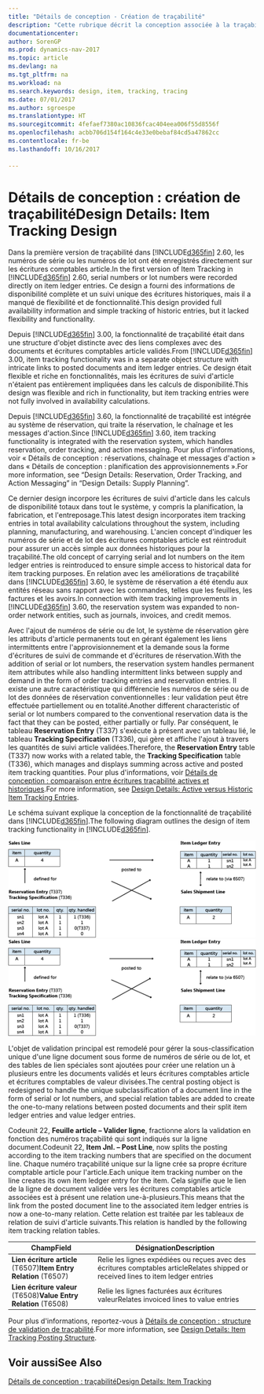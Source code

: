```yaml
---
title: "Détails de conception - Création de traçabilité"
description: "Cette rubrique décrit la conception associée à la traçabilité dans [!INCLUDE[d365fin](includes/d365fin_md.md)]."
documentationcenter: 
author: SorenGP
ms.prod: dynamics-nav-2017
ms.topic: article
ms.devlang: na
ms.tgt_pltfrm: na
ms.workload: na
ms.search.keywords: design, item, tracking, tracing
ms.date: 07/01/2017
ms.author: sgroespe
ms.translationtype: HT
ms.sourcegitcommit: 4fefaef7380ac10836fcac404eea006f55d8556f
ms.openlocfilehash: acbb706d154f164c4e33e0bebaf84cd5a47862cc
ms.contentlocale: fr-be
ms.lasthandoff: 10/16/2017

---
```

# <a name="design-details-item-tracking-design"></a><span data-ttu-id="6bdc2-103">Détails de conception : création de traçabilité</span><span class="sxs-lookup"><span data-stu-id="6bdc2-103">Design Details: Item Tracking Design</span></span>
<span data-ttu-id="6bdc2-104">Dans la première version de traçabilité dans [!INCLUDE[d365fin](includes/d365fin_md.md)] 2.60, les numéros de série ou les numéros de lot ont été enregistrés directement sur les écritures comptables article.</span><span class="sxs-lookup"><span data-stu-id="6bdc2-104">In the first version of Item Tracking in [!INCLUDE[d365fin](includes/d365fin_md.md)] 2.60, serial numbers or lot numbers were recorded directly on item ledger entries.</span></span> <span data-ttu-id="6bdc2-105">Ce design a fourni des informations de disponibilité complète et un suivi unique des écritures historiques, mais il a manqué de flexibilité et de fonctionnalité.</span><span class="sxs-lookup"><span data-stu-id="6bdc2-105">This design provided full availability information and simple tracking of historic entries, but it lacked flexibility and functionality.</span></span>  

<span data-ttu-id="6bdc2-106">Depuis [!INCLUDE[d365fin](includes/d365fin_md.md)] 3.00, la fonctionnalité de traçabilité était dans une structure d'objet distincte avec des liens complexes avec des documents et écritures comptables article validés.</span><span class="sxs-lookup"><span data-stu-id="6bdc2-106">From [!INCLUDE[d365fin](includes/d365fin_md.md)] 3.00, item tracking functionality was in a separate object structure with intricate links to posted documents and item ledger entries.</span></span> <span data-ttu-id="6bdc2-107">Ce design était flexible et riche en fonctionnalités, mais les écritures de suivi d'article n'étaient pas entièrement impliquées dans les calculs de disponibilité.</span><span class="sxs-lookup"><span data-stu-id="6bdc2-107">This design was flexible and rich in functionality, but item tracking entries were not fully involved in availability calculations.</span></span>  

<span data-ttu-id="6bdc2-108">Depuis [!INCLUDE[d365fin](includes/d365fin_md.md)] 3.60, la fonctionnalité de traçabilité est intégrée au système de réservation, qui traite la réservation, le chaînage et les messages d'action.</span><span class="sxs-lookup"><span data-stu-id="6bdc2-108">Since [!INCLUDE[d365fin](includes/d365fin_md.md)] 3.60, item tracking functionality is integrated with the reservation system, which handles reservation, order tracking, and action messaging.</span></span> <span data-ttu-id="6bdc2-109">Pour plus d'informations, voir « Détails de conception : réservations, chaînage et messages d'action » dans « Détails de conception : planification des approvisionnements ».</span><span class="sxs-lookup"><span data-stu-id="6bdc2-109">For more information, see “Design Details: Reservation, Order Tracking, and Action Messaging” in “Design Details: Supply Planning”.</span></span>  

<span data-ttu-id="6bdc2-110">Ce dernier design incorpore les écritures de suivi d'article dans les calculs de disponibilité totaux dans tout le système, y compris la planification, la fabrication, et l'entreposage.</span><span class="sxs-lookup"><span data-stu-id="6bdc2-110">This latest design incorporates item tracking entries in total availability calculations throughout the system, including planning, manufacturing, and warehousing.</span></span> <span data-ttu-id="6bdc2-111">L'ancien concept d'indiquer les numéros de série et de lot des écritures comptables article est réintroduit pour assurer un accès simple aux données historiques pour la traçabilité.</span><span class="sxs-lookup"><span data-stu-id="6bdc2-111">The old concept of carrying serial and lot numbers on the item ledger entries is reintroduced to ensure simple access to historical data for item tracking purposes.</span></span> <span data-ttu-id="6bdc2-112">En relation avec les améliorations de traçabilité dans [!INCLUDE[d365fin](includes/d365fin_md.md)] 3.60, le système de réservation a été étendu aux entités réseau sans rapport avec les commandes, telles que les feuilles, les factures et les avoirs.</span><span class="sxs-lookup"><span data-stu-id="6bdc2-112">In connection with item tracking improvements in [!INCLUDE[d365fin](includes/d365fin_md.md)] 3.60, the reservation system was expanded to non-order network entities, such as journals, invoices, and credit memos.</span></span>  

<span data-ttu-id="6bdc2-113">Avec l'ajout de numéros de série ou de lot, le système de réservation gère les attributs d'article permanents tout en gérant également les liens intermittents entre l'approvisionnement et la demande sous la forme d'écritures de suivi de commande et d'écritures de réservation.</span><span class="sxs-lookup"><span data-stu-id="6bdc2-113">With the addition of serial or lot numbers, the reservation system handles permanent item attributes while also handling intermittent links between supply and demand in the form of order tracking entries and reservation entries.</span></span> <span data-ttu-id="6bdc2-114">Il existe une autre caractéristique qui différencie les numéros de série ou de lot des données de réservation conventionnelles : leur validation peut être effectuée partiellement ou en totalité.</span><span class="sxs-lookup"><span data-stu-id="6bdc2-114">Another different characteristic of serial or lot numbers compared to the conventional reservation data is the fact that they can be posted, either partially or fully.</span></span> <span data-ttu-id="6bdc2-115">Par conséquent, le tableau **Reservation Entry** (T337) s'exécute à présent avec un tableau lié, le tableau **Tracking Specification** (T336), qui gère et affiche l'ajout à travers les quantités de suivi article validées.</span><span class="sxs-lookup"><span data-stu-id="6bdc2-115">Therefore, the **Reservation Entry** table (T337) now works with a related table, the **Tracking Specification** table (T336), which manages and displays summing across active and posted item tracking quantities.</span></span> <span data-ttu-id="6bdc2-116">Pour plus d'informations, voir [Détails de conception : comparaison entre écritures traçabilité actives et historiques](design-details-active-versus-historic-item-tracking-entries.md).</span><span class="sxs-lookup"><span data-stu-id="6bdc2-116">For more information, see [Design Details: Active versus Historic Item Tracking Entries](design-details-active-versus-historic-item-tracking-entries.md).</span></span>  

<span data-ttu-id="6bdc2-117">Le schéma suivant explique la conception de la fonctionnalité de traçabilité dans [!INCLUDE[d365fin](includes/d365fin_md.md)].</span><span class="sxs-lookup"><span data-stu-id="6bdc2-117">The following diagram outlines the design of item tracking functionality in [!INCLUDE[d365fin](includes/d365fin_md.md)].</span></span>  

<span data-ttu-id="6bdc2-118">![Conception de la traçabilité](media/design_details_item_tracking_design.png "design_details_item_tracking_design")</span><span class="sxs-lookup"><span data-stu-id="6bdc2-118">![Item tracking design](media/design_details_item_tracking_design.png "design_details_item_tracking_design")</span></span>  

<span data-ttu-id="6bdc2-119">L'objet de validation principal est remodelé pour gérer la sous-classification unique d'une ligne document sous forme de numéros de série ou de lot, et des tables de lien spéciales sont ajoutées pour créer une relation un à plusieurs entre les documents validés et leurs écritures comptables article et écritures comptables de valeur divisées.</span><span class="sxs-lookup"><span data-stu-id="6bdc2-119">The central posting object is redesigned to handle the unique subclassification of a document line in the form of serial or lot numbers, and special relation tables are added to create the one-to-many relations between posted documents and their split item ledger entries and value ledger entries.</span></span>  

<span data-ttu-id="6bdc2-120">Codeunit 22, **Feuille article – Valider ligne**, fractionne alors la validation en fonction des numéros traçabilité qui sont indiqués sur la ligne document.</span><span class="sxs-lookup"><span data-stu-id="6bdc2-120">Codeunit 22, **Item Jnl. – Post Line**, now splits the posting according to the item tracking numbers that are specified on the document line.</span></span> <span data-ttu-id="6bdc2-121">Chaque numéro traçabilité unique sur la ligne crée sa propre écriture comptable article pour l'article.</span><span class="sxs-lookup"><span data-stu-id="6bdc2-121">Each unique item tracking number on the line creates its own item ledger entry for the item.</span></span> <span data-ttu-id="6bdc2-122">Cela signifie que le lien de la ligne de document validée vers les écritures comptables article associées est à présent une relation une-à-plusieurs.</span><span class="sxs-lookup"><span data-stu-id="6bdc2-122">This means that the link from the posted document line to the associated item ledger entries is now a one-to-many relation.</span></span> <span data-ttu-id="6bdc2-123">Cette relation est traitée par les tableaux de relation de suivi d'article suivants.</span><span class="sxs-lookup"><span data-stu-id="6bdc2-123">This relation is handled by the following item tracking relation tables.</span></span>  

|<span data-ttu-id="6bdc2-124">Champ</span><span class="sxs-lookup"><span data-stu-id="6bdc2-124">Field</span></span>|<span data-ttu-id="6bdc2-125">Désignation</span><span class="sxs-lookup"><span data-stu-id="6bdc2-125">Description</span></span>|  
|---------------|---------------------------------------|  
|<span data-ttu-id="6bdc2-126">**Lien écriture article** (T6507)</span><span class="sxs-lookup"><span data-stu-id="6bdc2-126">**Item Entry Relation** (T6507)</span></span>|<span data-ttu-id="6bdc2-127">Relie les lignes expédiées ou reçues avec des écritures comptables article</span><span class="sxs-lookup"><span data-stu-id="6bdc2-127">Relates shipped or received lines to item ledger entries</span></span>|  
|<span data-ttu-id="6bdc2-128">**Lien écriture valeur** (T6508)</span><span class="sxs-lookup"><span data-stu-id="6bdc2-128">**Value Entry Relation** (T6508)</span></span>|<span data-ttu-id="6bdc2-129">Relie les lignes facturées aux écritures valeur</span><span class="sxs-lookup"><span data-stu-id="6bdc2-129">Relates invoiced lines to value entries</span></span>|  

<span data-ttu-id="6bdc2-130">Pour plus d'informations, reportez-vous à [Détails de conception : structure de validation de traçabilité](design-details-item-tracking-posting-structure.md).</span><span class="sxs-lookup"><span data-stu-id="6bdc2-130">For more information, see [Design Details: Item Tracking Posting Structure](design-details-item-tracking-posting-structure.md).</span></span>  

## <a name="see-also"></a><span data-ttu-id="6bdc2-131">Voir aussi</span><span class="sxs-lookup"><span data-stu-id="6bdc2-131">See Also</span></span>  
[<span data-ttu-id="6bdc2-132">Détails de conception : traçabilité</span><span class="sxs-lookup"><span data-stu-id="6bdc2-132">Design Details: Item Tracking</span></span>](design-details-item-tracking.md)


